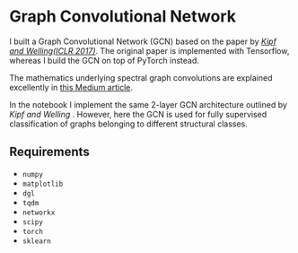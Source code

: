 # Graph Convolutional Network
I built a Graph Convolutional Network (GCN) based on the paper by _[Kipf and Welling(ICLR 2017)](http://arxiv.org/abs/1609.02907)_. The original paper is implemented with Tensorflow, whereas I build the GCN on top of PyTorch instead.

The mathematics underlying spectral graph convolutions are explained excellently in [this Medium article](https://towardsdatascience.com/spectral-graph-convolution-explained-and-implemented-step-by-step-2e495b57f801).

In the notebook I implement the  same 2-layer GCN architecture outlined by _Kipf and Welling_ . However, here the GCN is used for fully supervised classification of graphs belonging to different structural classes.

## Requirements
* `numpy`
* `matplotlib`
* `dgl`
* `tqdm`
* `networkx`
* `scipy`
* `torch`
* `sklearn`

